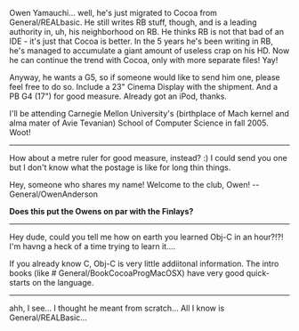 


Owen Yamauchi... well, he's just migrated to Cocoa from General/REALbasic. He still writes RB stuff, though, and is a leading authority in, uh, his neighborhood on RB. He thinks RB is not that bad of an IDE - it's just that Cocoa is better. In the 5 years he's been writing in RB, he's managed to accumulate a giant amount of useless crap on his HD. Now he can continue the trend with Cocoa, only with more separate files! Yay!

Anyway, he wants a G5, so if someone would like to send him one, please feel free to do so. Include a 23" Cinema Display with the shipment. And a PB G4 (17") for good measure. Already got an iPod, thanks.

I'll be attending Carnegie Mellon University's (birthplace of Mach kernel and alma mater of Avie Tevanian) School of Computer Science in fall 2005. Woot!

----

How about a metre ruler for good measure, instead? :) I could send you one but I don't know what the postage is like for long thin things.

Hey, someone who shares my name!  Welcome to the club, Owen!  --General/OwenAnderson

**Does this put the Owens on par with the Finlays?**

----

Hey dude, could you tell me how on earth you learned Obj-C in an hour?!?! I'm havng a heck of a time trying to learn it....

If you already know C, Obj-C is very little addiitonal information.  The intro books (like #  General/BookCocoaProgMacOSX) have very good quick-starts on the language.

----

ahh, I see... I thought he meant from scratch... All I know is General/REALBasic...